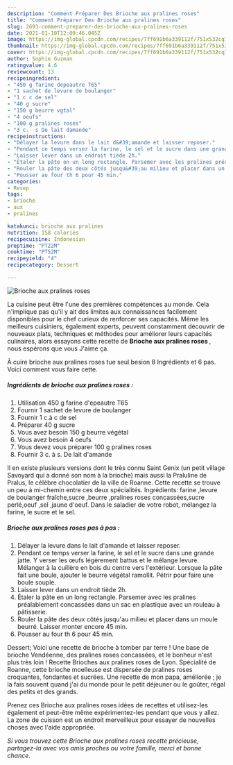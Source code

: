 ```yaml
---
description: "Comment Préparer Des Brioche aux pralines roses"
title: "Comment Préparer Des Brioche aux pralines roses"
slug: 2693-comment-preparer-des-brioche-aux-pralines-roses
date: 2021-01-10T12:09:46.045Z
image: https://img-global.cpcdn.com/recipes/7ff691b6a339112f/751x532cq70/brioche-aux-pralines-roses-photo-principale-de-la-recette.jpg
thumbnail: https://img-global.cpcdn.com/recipes/7ff691b6a339112f/751x532cq70/brioche-aux-pralines-roses-photo-principale-de-la-recette.jpg
cover: https://img-global.cpcdn.com/recipes/7ff691b6a339112f/751x532cq70/brioche-aux-pralines-roses-photo-principale-de-la-recette.jpg
author: Sophie Guzman
ratingvalue: 4.6
reviewcount: 13
recipeingredient:
- "450 g farine depeautre T65"
- "1 sachet de levure de boulanger"
- "1 c c de sel"
- "40 g sucre"
- "150 g beurre vgtal"
- "4 oeufs"
- "100 g pralines roses"
- "3 c.  s De lait damande"
recipeinstructions:
- "Délayer la levure dans le lait d&#39;amande et laisser reposer."
- "Pendant ce temps verser la farine, le sel et le sucre dans une grande jatte. Y verser les œufs légèrement battus et le mélange levure. Mélanger à la cuillère en bois du centre vers l&#39;extérieur. Lorsque la pâte fait une boule, ajouter le beurre végétal ramollit. Pétrir pour faire une boule souple."
- "Laisser lever dans un endroit tiède 2h."
- "Étaler la pâte en un long rectangle. Parsemer avec les pralines préalablement concassées dans un sac en plastique avec un rouleau à pâtisserie."
- "Rouler la pâte des deux côtés jusqu&#39;au milieu et placer dans un moule beurré. Laisser monter encore 45 min."
- "Pousser au four th 6 pour 45 min."
categories:
- Resep
tags:
- brioche
- aux
- pralines

katakunci: brioche aux pralines 
nutrition: 158 calories
recipecuisine: Indonesian
preptime: "PT22M"
cooktime: "PT52M"
recipeyield: "4"
recipecategory: Dessert

---
```



![Brioche aux pralines roses](https://img-global.cpcdn.com/recipes/7ff691b6a339112f/751x532cq70/brioche-aux-pralines-roses-photo-principale-de-la-recette.jpg)

La cuisine peut être l'une des premières compétences au monde. Cela n'implique pas qu'il y ait des limites aux connaissances facilement disponibles pour le chef curieux de renforcer ses capacités. Même les meilleurs cuisiniers, également experts, peuvent constamment découvrir de nouveaux plats, techniques et méthodes pour améliorer leurs capacités culinaires, alors essayons cette recette de <strong> Brioche aux pralines roses </strong>, nous espérons que vous J'aime ça.

<!--inarticleads1-->

À cuire brioche aux pralines roses tue seul besion 8 Ingrédients et 6 pas. Voici comment vous faire cette.

##### Ingrédients de brioche aux pralines roses :

1. Utilisation 450 g farine d&#39;epeautre T65
1. Fournir 1 sachet de levure de boulanger
1. Fournir 1 c.à c de sel
1. Préparer 40 g sucre
1. Vous avez besoin 150 g beurre végétal
1. Vous avez besoin 4 oeufs
1. Vous devez vous préparer 100 g pralines roses
1. Fournir 3 c. à s. De lait d&#39;amande


Il en existe plusieurs versions dont le très connu Saint Genix (un petit village Savoyard qui a donné son nom à la brioche) mais aussi la Praluline de Pralus, le célèbre chocolatier de la ville de Roanne. Cette recette se trouve un peu à mi-chemin entre ces deux spécialités. Ingrédients: farine ,levure de boulanger fraîche,sucre ,beurre ,pralines roses concassées,sucre perlé,oeuf ,sel ,jaune d&#39;oeuf. Dans le saladier de votre robot, mélangez la farine, le sucre et le sel. 

<!--inarticleads2-->

##### Brioche aux pralines roses pas à pas :

1. Délayer la levure dans le lait d&#39;amande et laisser reposer.
1. Pendant ce temps verser la farine, le sel et le sucre dans une grande jatte. Y verser les œufs légèrement battus et le mélange levure. Mélanger à la cuillère en bois du centre vers l&#39;extérieur. Lorsque la pâte fait une boule, ajouter le beurre végétal ramollit. Pétrir pour faire une boule souple.
1. Laisser lever dans un endroit tiède 2h.
1. Étaler la pâte en un long rectangle. Parsemer avec les pralines préalablement concassées dans un sac en plastique avec un rouleau à pâtisserie.
1. Rouler la pâte des deux côtés jusqu&#39;au milieu et placer dans un moule beurré. Laisser monter encore 45 min.
1. Pousser au four th 6 pour 45 min.


Dessert; Voici une recette de brioche à tomber par terre ! Une base de brioche Vendéenne, des pralines roses concassées, et le bonheur n&#39;est plus très loin ! Recette Brioches aux pralines roses de Lyon. Spécialité de Roanne, cette brioche moelleuse est dispersée de pralines roses croquantes, fondantes et sucrées. Une recette de mon papa, améliorée ; je la fais souvent quand j&#39;ai du monde pour le petit déjeuner ou le goûter, régal des petits et des grands. 

<!--inarticleads1-->

<p>
Prenez ces Brioche aux pralines roses idées de recettes et utilisez-les également et peut-être même expérimentez-les pendant que vous y allez. La zone de cuisson est un endroit merveilleux pour essayer de nouvelles choses avec l'aide appropriée.
</p>

<p>
<i>Si vous trouvez cette Brioche aux pralines roses recette précieuse, partagez-la avec vos amis proches ou votre famille, merci et bonne chance.</i>
</p>
